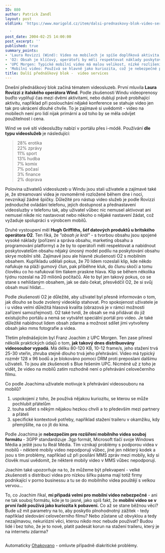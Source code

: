 ```yaml
---
ID: 880
author: Patrick Zandl
layout: post
oldlink: 'https://www.marigold.cz/item/dalsi-prednaskovy-blok-video-services

  '
post_date: 2004-02-25 14:00:00
post_excerpt: ''
published: true
summary_points:
- 'Laura Rovizzi (Wind): Video na mobilech je spíše doplňková aktivita, nikoliv primární.'
- 'O2: Obsah je klíčový, operátoři by měli respektovat náklady poskytovatelů obsahu.'
- 'UPC Morgen: Typické mobilní video má malou velikost, nízké rozlišení a DRM ochranu.'
- 'Mobilní video: Používá se hlavně jako kuriozita, což je nebezpečné pro jeho budoucnost.'
title: Další přednáškový blok -  video services
---
```


Dnešní přednáškový blok začíná tématem videosluzeb. První mluvila <STRONG>Laura Rovizzi z italského operátora Wind</STRONG>. Podle zkušenosti Windu videoprenosy buďto vyplňují čas mezi dvěmi aktivitami, nebo dublují právě probíhající aktivitu, například při poslouchání nějaké konference se stahuje video jen tak pro ukrácení dlouhé chvíle. To je zajímavé si uvědomit - video na mobilech není pro lidí nijak primární a od toho by se měla odvíjet použitelnost i cena. 
<p>
Wind ve své sítí videoslužby nabízí v portálu přes i-módě. Používání <STRONG>dle typu videoslužeb</STRONG> je následující: 
<BLOCKQUOTE dir=ltr style="MARGIN-RIGHT: 0px">
<p>
28% erotika <BR>22% zprávy <BR>11% sport <BR>13% hudba <BR>7% komix <BR>7% počasí <BR>3% finance <BR>2% doprava </p>
</BLOCKQUOTE>
<p>
Polovina uživatelů videosluzeb u Windu jsou stali uživatele a zajímavé také je, že streamovani videa je rovnoměrně rozložené během dne i noci, nevznikají žádné špičky. Důležité pro nástup video služeb je podle Rovizzi jednoduché ovládání telefonu, jejich dostupnost a přednastavení videosluzby v telefonu tak, aby uživatel vůbec nic nemusel aktivovat ani nemusel nikde nic nastavovat nebo někoho o nějaké nastavení žádat, což vyžaduje spolupráci s výrobcem mobilů. 
<p>
Druhé vystoupení měl <STRONG>Hugh Griffiths, šéf datových produktů u britského operátora O2</STRONG>. Ten říká, že <EM>"obsah je král"</EM> - s tvorbou obsahu jsou spojené vysoké náklady (pořízení a správa obsahu, marketing obsahu a programování platformy) a že by to operátoři měli respektovat a nabídnout poskytovatelům obsahu nějaký únosný model podílu na poskytování obsahu skrye mobilní sítě. Zajímavé jsou ale hlavně zkušenosti O2 s mobilním obsahem. Kupříkladu udělali pokus, že 70 lidem rozeslali klip, kde někdo nafukuje na pláži gumový člun, pak přiběhne kluk, do člunu skočí a tomu člověku co ho nafukoval tím tlakem praskne hlava. Klip se během několika týdnu rozeslal na 20 miliónů počítačů. Ale to byl jen takový pokus, co se stane s nehlídaným obsahem, jak se dalo čekat, přesvědčil O2, že si svůj obsah musí hlídat... 
<p>
Podle zkušenosti O2 je důležité, aby uživatel byl přesně informován o tom, jak dlouho se bude zvolený videoklip stahovat. Pro spokojenost uživatele je i u videa velmi důležitá hlasová kvalita (obrazová je v rámci možnosti zařízení samozřejmost). O2 také tvrdí, že obsah se má přidávat do již existujícího portálu a nemá se vytvářet speciální portál pro video. Je také důležité nabídnout lidem obsah zdarma a možnost sdílet jimi vytvořeny obsah jako mms fotografie a videa. 
<p>
Třetím přednášejícím byl Franz Joachim z UPC Morgen. Ten zase přinesl několik praktických údajů o tom, <STRONG>jak takový dnes distribuovány videosoubor vypadá</STRONG>. Má délku 80-120 KB, 10-12 frame/s, jeho stažení trvá 25-30 vteřin, zhruba stejně dlouho trvá jeho přehrávání. Video má typický rozměr 128 x 96 bodů a je blokováno pomoci DRM proti preposlani dalšímu uživateli. To jsou ale zkušenosti s Blue řešením UPC. Nicméně už z toho je vidět, že video na mobilů zatím rozhodně není o přehrávání celovečerního filmu. 
<p>
Co podle Joachima uživatele motivuje k přehrávání videosouboru na mobilů? 
<OL>
<LI>uspokojení z toho, že používá nějakou kuriozitu, se kterou se může pochlubit přátelům</LI>
<LI>touha sdílet s někým nějakou hezkou chvíli a to především mezi partnery a přáteli</LI>
<LI>specifické kontextově potřeby, například stažení traileru v okamžiku, kdy přemýšlíte, na co jít do kina. </LI></OL>
<p>
Podle Joachima je <STRONG>nebezpečím pro rozšíření mobilního videa souboj formátu</STRONG> - 3GPP standardizuje .3gp formát, Microsoft tlačí svoje Windows Média a ještě jsou tu Reál Média. Tím vznikají problémy s podporou videa v mobilů - některé mobily video nepodporují vůbec, jiné jen některý kodek a jsou s tím problémy, například už při posílání MMS zpráv mezi mobily, kdy si člověk musí uvědomit, že některé mobily video v MMS vůbec nepodporují. 
<p>
Joachim také upozorňuje na to, že můžeme být překvapení - velké zkušenosti s distribuci videa pro nízkou šířku pásma mají totiž firmy podnikající v porno businessu a tu se do mobilního videa pouštějí s velkou vervou... </p>

<p>
To, co Joachim říkal, <STRONG>mi připadá velmi pro mobilní video nebezpečné</STRONG> - ani ne tak souboj formátu, kde je to jasné, jako spíš fakt, že <STRONG>mobilní video se v první řadě používá jako kuriozita k pobavení.</STRONG> Co až se stane běžnou věci? Bude už mít parametry na to, aby poskytlo plnohodnotný zážitek - tedy například sledování celovečerního filmu? Nebo zůstane už obvyklou a tedy nezajímavou, nekuriózní věci, kterou nikdo moc nebude používat? Budou lidé i bez toho, že je to nové, platit padesát korun na stažení traileru, který je na internetu zdarma? 
<p>
<PRE></PRE>
<p>
Automaticky <A href="http://nlp.fi.muni.cz/cz_accent/index.php" target=_blank>Ohakovano</A> - omluvte případně diakritické problémy.</p>
